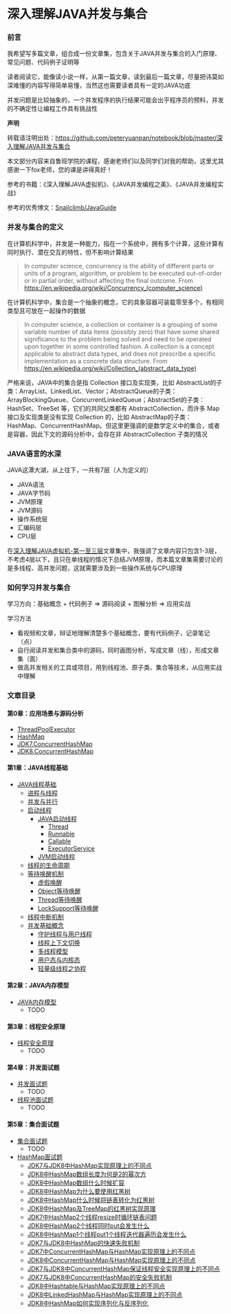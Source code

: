 # 深入理解JAVA并发与集合

### 前言

我希望写多篇文章，组合成一份文章集，包含关于JAVA并发与集合的入门原理、常见问题、代码例子证明等

读者阅读它，能像读小说一样，从第一篇文章，读到最后一篇文章，尽量把讳莫如深难懂的内容写得简单易懂，当然这也需要读者具有一定的JAVA功底

并发问题是比较抽象的，一个并发程序的执行结果可能会出乎程序员的预料，并发的不确定性让编程工作具有挑战性

**声明**

转载请注明出处：https://github.com/peteryuanpan/notebook/blob/master/深入理解JAVA并发与集合

本文部分内容来自鲁班学院的课程，感谢老师们以及同学们对我的帮助，这里尤其感谢一下fox老师，您的课是讲得真好！

参考的书籍：《深入理解JAVA虚拟机》、《JAVA并发编程之美》、《JAVA并发编程实战》

参考的优秀博文：[Snailclimb/JavaGuide](https://github.com/Snailclimb/JavaGuide)

### 并发与集合的定义

在计算机科学中，并发是一种能力，指在一个系统中，拥有多个计算，这些计算有同时执行、潜在交互的特性，但不影响计算结果

> In computer science, concurrency is the ability of different parts or units of a program, algorithm, or problem to be executed out-of-order or in partial order, without affecting the final outcome. From https://en.wikipedia.org/wiki/Concurrency_(computer_science)

在计算机科学中，集合是一个抽象的概念，它的具象容器可装载零至多个，有相同类型且可放在一起操作的数据

> In computer science, a collection or container is a grouping of some variable number of data items (possibly zero) that have some shared significance to the problem being solved and need to be operated upon together in some controlled fashion. A collection is a concept applicable to abstract data types, and does not prescribe a specific implementation as a concrete data structure. From https://en.wikipedia.org/wiki/Collection_(abstract_data_type)

严格来说，JAVA中的集合是指 Collection 接口及实现类，比如 AbstractList的子类：ArrayList、LinkedList、Vector；AbstractQueue的子类：ArrayBlockingQueue、ConcurrentLinkedQueue；AbstractSet的子类：HashSet、TreeSet 等，它们的共同父类都有 AbstractCollection，而许多 Map 接口及实现类是没有实现 Collection 的，比如 AbstractMap的子类：HashMap、ConcurrentHashMap。但这里更强调的是数学定义中的集合，或者是容器，因此下文的源码分析中，会存在非 AbstractCollection 子类的情况

### JAVA语言的水深

JAVA这潭大湖，从上往下，一共有7层（人为定义的）

- JAVA语法
- JAVA字节码
- JVM原理
- JVM源码
- 操作系统层
- 汇编码层
- CPU层

在[深入理解JAVA虚拟机-第一至三层](../深入理解JAVA虚拟机-第一至三层)文章集中，我强调了文章内容只包含1-3层，不考虑4层以下，且只在单线程的情况下总结JVM原理，而本篇文章集需要讨论的是多线程、高并发问题，这就需要涉及到一些操作系统与CPU原理

### 如何学习并发与集合

学习方向：基础概念 + 代码例子 => 源码阅读 + 图解分析 => 应用实战

学习方法
- 看视频和文章，辩证地理解清楚多个基础概念，要有代码例子，记录笔记（点）
- 自行阅读并发和集合类中的源码，同时画图分析，写成文章（线），形成文章集（面）
- 做高并发相关的工具或项目，用到线程池、原子类、集合等技术，从应用实战中理解

### 文章目录

#### 第0章：应用场景与源码分析
- [ThreadPoolExecutor](应用场景与源码分析/ThreadPoolExecutor.md)
- [HashMap](应用场景与源码分析/HashMap.md)
- [JDK7.ConcurrentHashMap](应用场景与源码分析/JDK7.ConcurrentHashMap.md)
- [JDK8.ConcurrentHashMap](应用场景与源码分析/JDK8.ConcurrentHashMap.md)

#### 第1章：JAVA线程基础
- [JAVA线程基础](JAVA线程基础.md)
  - [进程与线程](JAVA线程基础.md#进程与线程)
  - [并发与并行](JAVA线程基础.md#并发与并行)
  - [启动线程](JAVA线程基础.md#启动线程)
    - [JAVA启动线程](JAVA线程基础.md#JAVA启动线程)
      - [Thread](JAVA线程基础.md#Thread)
      - [Runnable](JAVA线程基础.md#Runnable)
      - [Callable](JAVA线程基础.md#Callable)
      - [ExecutorService](JAVA线程基础.md#ExecutorService)
    - [JVM启动线程](JAVA线程基础.md#JVM启动线程)
  - [线程的生命周期](JAVA线程基础.md#线程的生命周期)
  - [等待唤醒机制](JAVA线程基础.md#等待唤醒机制)
    - [虚假唤醒](JAVA线程基础.md#虚假唤醒)
    - [Object等待唤醒](JAVA线程基础.md#Object等待唤醒)
    - [Thread等待唤醒](JAVA线程基础.md#Thread等待唤醒)
    - [LockSupport等待唤醒](JAVA线程基础.md#LockSupport等待唤醒)
  - [线程中断机制](JAVA线程基础.md#线程中断机制)
  - [并发基础概念](JAVA线程基础.md#并发基础概念)
    - [守护线程与用户线程](JAVA线程基础.md#守护线程与用户线程)
    - [线程上下文切换](JAVA线程基础.md#线程上下文切换)
    - [多线程模型](JAVA线程基础.md#多线程模型)
    - [用户态与内核态](JAVA线程基础.md#用户态与内核态)
    - [轻量级线程之协程](JAVA线程基础.md#轻量级线程之协程)

#### 第2章：JAVA内存模型
- [JAVA内存模型](JAVA内存模型.md)
  - TODO

#### 第3章：线程安全原理
- [线程安全原理](线程安全原理.md)
  - TODO

#### 第4章：并发面试题
- [并发面试题](并发面试题.md)
  - TODO
- [线程池面试题](线程池面试题.md)
  - TODO

#### 第5章：集合面试题
- [集合面试题](集合面试题.md)
  - TODO
- [HashMap面试题](HashMap面试题.md)
  - [JDK7与JDK8中HashMap实现原理上的不同点](HashMap面试题.md#JDK7与JDK8中HashMap实现原理上的不同点)
  - [JDK8中HashMap数组长度为何是2的幂次方](HashMap面试题.md#JDK8中HashMap数组长度为何是2的幂次方)
  - [JDK8中HashMap数组什么时候扩容](HashMap面试题.md#JDK8中HashMap数组什么时候扩容)
  - [JDK8中HashMap为什么要使用红黑树](HashMap面试题.md#JDK8中HashMap为什么要使用红黑树)
  - [JDK8中HashMap什么时候将链表转化为红黑树](HashMap面试题.md#JDK8中HashMap什么时候将链表转化为红黑树)
  - [JDK8中HashMap及TreeMap的红黑树实现原理](HashMap面试题.md#JDK8中HashMap及TreeMap的红黑树实现原理)
  - [JDK7中HashMap2个线程resize时循环链表问题](HashMap面试题.md#JDK7中HashMap2个线程resize时循环链表问题)
  - [JDK8中HashMap2个线程同时put会发生什么](HashMap面试题.md#JDK8中HashMap2个线程同时put会发生什么)
  - [JDK8中HashMap1个线程put1个线程迭代器遍历会发生什么](HashMap面试题.md#JDK8中HashMap1个线程put1个线程迭代器遍历会发生什么)
  - [JDK7与JDK8中HashMap的快速失败机制](HashMap面试题.md#JDK7与JDK8中HashMap的快速失败机制)
  - [JDK7中ConcurrentHashMap与HashMap实现原理上的不同点](HashMap面试题.md#JDK7中ConcurrentHashMap与HashMap实现原理上的不同点)
  - [JDK8中ConcurrentHashMap与HashMap实现原理上的不同点](HashMap面试题.md#JDK8中ConcurrentHashMap与HashMap实现原理上的不同点)
  - [JDK7与JDK8中ConcurrentHashMap保证线程安全实现原理上的不同点](HashMap面试题.md#JDK7与JDK8中ConcurrentHashMap保证线程安全实现原理上的不同点)
  - [JDK7与JDK8中ConcurrentHashMap的安全失败机制](HashMap面试题.md#JDK7与JDK8中ConcurrentHashMap的安全失败机制)
  - [JDK8中Hashtable与HashMap实现原理上的不同点](HashMap面试题.md#JDK8中Hashtable与HashMap实现原理上的不同点)
  - [JDK8中LinkedHashMap与HashMap实现原理上的不同点](HashMap面试题.md#JDK8中LinkedHashMap与HashMap实现原理上的不同点)
  - [JDK8中HashMap如何实现序列化与反序列化](HashMap面试题.md#JDK8中HashMap如何实现序列化与反序列化)  
